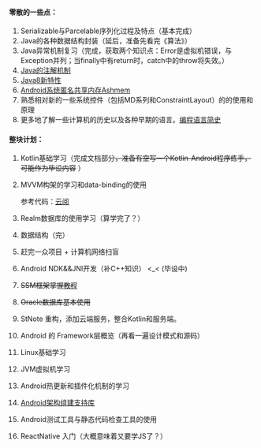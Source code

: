 #### 零散的一些点：

1. Serializable与Parcelable序列化过程及特点（基本完成）
2. Java的各种数据结构封装（延后，准备先看完《算法》）
3. Java异常机制复习（完成，获取两个知识点：Error是虚拟机错误，与Exception并列；当finally中有return时，catch中的throw将失效。）
4. [Java的注解机制](http://www.cnblogs.com/peida/archive/2013/04/23/3036035.html)
5. [Java8新特性](http://www.importnew.com/11908.html#datetimeAPI)
6. [Android系统匿名共享内存Ashmem](http://blog.csdn.net/luoshengyang/article/details/6651971) 
7. 熟悉相对新的一些系统控件（包括MD系列和ConstraintLayout）的的使用和原理
8. 更多地了解一些计算机的历史以及各种早期的语言。[编程语言简史](http://james-iry.blogspot.com/2009/05/brief-incomplete-and-mostly-wrong.html?m=1)


#### 整块计划：

1. Kotlin基础学习（完成文档部分~~，准备有空写一个Kotlin-Android程序练手，可能作为毕设内容~~ ）

2. MVVM构架的学习和data-binding的使用

   参考代码：[云阅]( https://github.com/youlookwhat/CloudReader) 

3. Realm数据库的使用学习（算学完了？）

4. 数据结构（完）

5. 赶完一众项目 + 计算机网络扫盲

6. Android NDK&&JNI开发（补C++知识） <_< (毕设中)

7. ~~SSM框架掌握[教程](http://how2j.cn/t/46)~~

8. ~~Oracle数据库基本使用~~ 

9. StNote 重构，添加云端服务，整合Kotlin和服务端。

10. Android 的 Framework层概览（再看一遍设计模式和源码）

11. Linux基础学习

12. JVM虚拟机学习

13. Android热更新和插件化机制的学习

14. [Android架构组建支持库](https://developer.android.google.cn/topic/libraries/architecture/index.html)

15. Android测试工具与静态代码检查工具的使用

16. ReactNative 入门（大概意味着又要学JS了？）